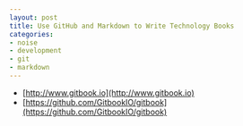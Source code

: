 ```yaml
---
layout: post
title: Use GitHub and Markdown to Write Technology Books 
categories:
- noise
- development
- git
- markdown
---
```


* [http://www.gitbook.io](http://www.gitbook.io)
* [https://github.com/GitbookIO/gitbook](https://github.com/GitbookIO/gitbook)